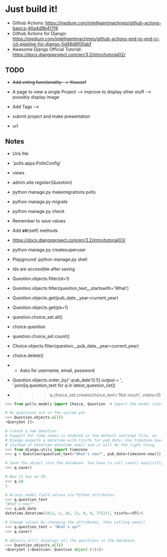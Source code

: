 # Just build it!

- Github Actions: https://medium.com/intelligentmachines/github-actions-basics-40a4d9b417f8
- Github Actions for Django: https://medium.com/intelligentmachines/github-actions-end-to-end-ci-cd-pipeline-for-django-5d48d6f00abf
- Awesome Django Official Tutorial: https://docs.djangoproject.com/en/3.2/intro/tutorial02/


## TODO
- ~~Add voting functionality --> Youssef~~
- A page to view a single Project --> improve to display other stuff --> possibly display image
- Add Tags -->
- submit project and make presentation

- url

## Notes
- Urls file
- 'polls.apps.PollsConfig'
- views
- admin.site.register(Question)
- python manage.py makemigrations polls
- python manage.py migrate
- python manage.py check
- Remember to save values
- Add __str__(self) methods
- https://docs.djangoproject.com/en/3.2/intro/tutorial03/
- python manage.py createsuperuser


- Playground: python manage.py shell
- Ids are accessible after saving
- Question.objects.filter(id=1)
- Question.objects.filter(question_text__startswith='What')
- Question.objects.get(pub_date__year=current_year)
- Question.objects.get(pk=1)
- question.choice_set.all()
- choice.question
- question.choice_set.count()
- Choice.objects.filter(question__pub_date__year=current_year)
- choice.delete()
- 
    - Asks for username, email, password
- Question.objects.order_by('-pub_date')[:5]
    output = ', '.join([q.question_text for q in latest_question_list])


- >>> q.choice_set.create(choice_text='Not much', votes=0)


```python
>>> from polls.models import Choice, Question  # Import the model classes we just wrote.

# No questions are in the system yet.
>>> Question.objects.all()
<QuerySet []>

# Create a new Question.
# Support for time zones is enabled in the default settings file, so
# Django expects a datetime with tzinfo for pub_date. Use timezone.now()
# instead of datetime.datetime.now() and it will do the right thing.
>>> from django.utils import timezone
>>> q = Question(question_text="What's new?", pub_date=timezone.now())

# Save the object into the database. You have to call save() explicitly.
>>> q.save()

# Now it has an ID.
>>> q.id
1

# Access model field values via Python attributes.
>>> q.question_text
"What's new?"
>>> q.pub_date
datetime.datetime(2012, 2, 26, 13, 0, 0, 775217, tzinfo=<UTC>)

# Change values by changing the attributes, then calling save().
>>> q.question_text = "What's up?"
>>> q.save()

# objects.all() displays all the questions in the database.
>>> Question.objects.all()
<QuerySet [<Question: Question object (1)>]>
```